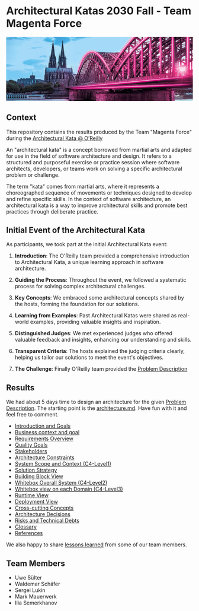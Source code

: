 # Architectural Katas 2030 Fall - Team Magenta Force

<img src="img/462706_unlimited_master_Koeln_S.jpg">

## Context

This repository contains the results produced by the Team "Magenta Force" during the 
[Architectural Kata @ O’Reilly](https://learning.oreilly.com/live-events/architectural-katas/0636920097101/0636920097100/?utm_medium=email&utm_source=platform+b2b&utm_campaign=superstream&utm_content=20230910+reminder2+lot)

An "architectural kata" is a concept borrowed from martial arts and adapted for use in the field of software architecture and design. It refers to a structured and purposeful exercise or practice session where software architects, developers, or teams work on solving a specific architectural problem or challenge.

The term "kata" comes from martial arts, where it represents a choreographed sequence of movements or techniques designed to develop and refine specific skills. In the context of software architecture, an architectural kata is a way to improve architectural skills and promote best practices through deliberate practice.

## Initial Event of the Architectural Kata 

As participants, we took part at the initial Architectural Kata event:

1. **Introduction**: The O'Reilly team provided a comprehensive introduction to Architectural Kata, a unique learning approach in software architecture.

2. **Guiding the Process**: Throughout the event, we followed a systematic process for solving complex architectural challenges.

3. **Key Concepts**: We embraced some architectural concepts shared by the hosts, forming the foundation for our solutions.

4. **Learning from Examples**: Past Architectural Katas were shared as real-world examples, providing valuable insights and inspiration.

5. **Distinguished Judges**: We met experienced judges who offered valuable feedback and insights, enhancing our understanding and skills.

6. **Transparent Criteria**: The hosts explained the judging criteria clearly, helping us tailor our solutions to meet the event's objectives.

7. **The Challenge**: Finally O'Reilly team provided the [Problem Description](input.md)

## Results

We had about 5 days time to design an architecture for the given [Problem Description](input.md).
The starting point is the [architecture.md](architecture.md). Have fun with it and feel free to comment.

<!-- TOC start (generated with https://github.com/derlin/bitdowntoc) -->

  * [Introduction and Goals](architecture.md#introduction-and-goals)
  * [Business context and goal](architecture.md#business-context-and-goal)
  * [Requirements Overview](architecture.md#requirements-overview)
  * [Quality Goals](architecture.md#architecture.md#quality-goals)
  * [Stakeholders](architecture.md#stakeholders)
  * [Architecture Constraints](architecture.md#architecture-constraints)
  * [System Scope and Context (C4-Level1)](architecture.md#system-scope-and-context)
  * [Solution Strategy](architecture.md#solution-strategy)
  * [Building Block View](architecture.md#building-block-view)
  * [Whitebox Overall System (C4-Level2)](architecture.md#whitebox-overall-system-c4-level2)
  * [Whitebox view on each Domain (C4-Level3)](architecture.md#whitebox-view-on-each-domain-c4-level3)
  * [Runtime View](architecture.md#runtime-view)
  * [Deployment View](architecture.md#deployment-view)
  * [Cross-cutting Concepts](architecture.md#cross-cutting-concepts)
  * [Architecture Decisions](architecture.md#architecture-decisions)
  * [Risks and Technical Debts](architecture.md#risks-and-technical-debts)
  * [Glossary](architecture.md#glossary)
  * [References](architecture.md#references)

<!-- TOC end -->

We also happy to share [lessons learned](lessons-learned.md) from some of our team members.

## Team Members
* Uwe Sülter
* Waldemar Schäfer
* Sergei Lukin
* Mark Mauerwerk
* Ilia Semerkhanov


